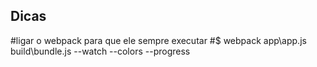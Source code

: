## Dicas
#ligar o webpack para que ele sempre executar
#$ webpack app\app.js build\bundle.js --watch --colors --progress
